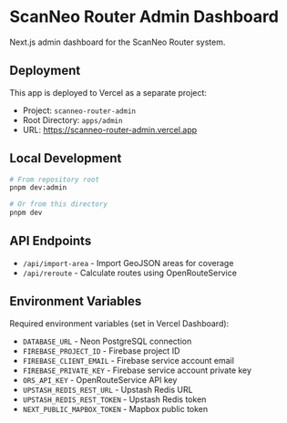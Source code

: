 # ScanNeo Router Admin Dashboard

Next.js admin dashboard for the ScanNeo Router system.

## Deployment

This app is deployed to Vercel as a separate project:

- Project: `scanneo-router-admin`
- Root Directory: `apps/admin`
- URL: https://scanneo-router-admin.vercel.app

## Local Development

```bash
# From repository root
pnpm dev:admin

# Or from this directory
pnpm dev
```

## API Endpoints

- `/api/import-area` - Import GeoJSON areas for coverage
- `/api/reroute` - Calculate routes using OpenRouteService

## Environment Variables

Required environment variables (set in Vercel Dashboard):

- `DATABASE_URL` - Neon PostgreSQL connection
- `FIREBASE_PROJECT_ID` - Firebase project ID
- `FIREBASE_CLIENT_EMAIL` - Firebase service account email
- `FIREBASE_PRIVATE_KEY` - Firebase service account private key
- `ORS_API_KEY` - OpenRouteService API key
- `UPSTASH_REDIS_REST_URL` - Upstash Redis URL
- `UPSTASH_REDIS_REST_TOKEN` - Upstash Redis token
- `NEXT_PUBLIC_MAPBOX_TOKEN` - Mapbox public token
